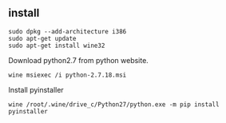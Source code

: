 

## install

	sudo dpkg --add-architecture i386
	sudo apt-get update
	sudo apt-get install wine32

Download python2.7 from python website.

	wine msiexec /i python-2.7.18.msi

Install pyinstaller

	wine /root/.wine/drive_c/Python27/python.exe -m pip install pyinstaller

	
